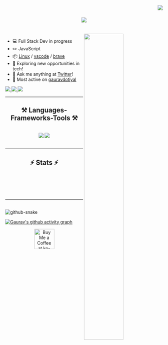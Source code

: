 <img align="right" src="https://visitor-badge.laobi.icu/badge?page_id=gauravdotiyal.gauravdotiyal" />

  <h1 align="center">
    <img src="https://readme-typing-svg.herokuapp.com/?font=Righteous&size=35&center=true&vCenter=true&width=500&height=70&duration=4000&lines=Hi+There!+👋;+I'm+Gaurav+Dotiyal!;" />
</h1>  

 

<!-- <h3 align="center">A passionate software developer from INDIA</h3> -->

<br/>

<img align="right" width="50%" src="https://github-readme-stats.vercel.app/api?username=gauravdotiyal&show_icons=true&count_private=true&theme=tokyonight&hide_border=true&card_width=300px">
 
 
- 💻 Full Stack Dev in progress
- ✏️ JavaScript 
- 📦 [Linux](https://www.linux.com/) / [vscode](https://code.visualstudio.com) / [brave](https://brave.com/)
- 🌱 Exploring new opportunities in tech!
- 💭 Ask me anything at [Twitter](https://x.com/Dotiyal_Gaurav)!
- 📌 Most active on [gauravdotiyal](https://github.com/gauravdotiyal)

 
 
<div > 
  <a href="mailto:gauravdotiyal33@gmail.com">
    <img src="https://img.shields.io/badge/Gmail-333333?style=for-the-badge&logo=gmail&logoColor=red" />
  </a>
  <a href="https://www.linkedin.com/in/gaurav-dotiyal-a93541255/" target="_blank">
    <img src="https://img.shields.io/badge/LinkedIn-0077B5?style=for-the-badge&logo=linkedin&logoColor=white" target="_blank" />
  </a>
  <a href="https://twitter.com/Dotiyal_Gaurav" target="_blank">
     <img src="https://img.shields.io/badge/Twitter-FF5722?style=for-the-badge&logo=todoist&logoColor=white" target="_blank" />
  </a>
</div>

 <hr/>
 
<h2 align="center">⚒️ Languages-Frameworks-Tools ⚒️</h2>
<br/>
<div align="center">
    <img src="https://skillicons.dev/icons?i=react,bootstrap,html,css,vscode,github,tailwind,git,nodejs" />
    <img src="https://skillicons.dev/icons?i=python,javascript,typescript,express,firebase,mongodb,c,nextjs,mysql,cpp" /><br>
</div>

<br/>
<hr/> 

<h2 align="center">⚡ Stats ⚡</h2>
<br>
<!-- <p align="center">
<a href="https://github.com/gauravdotiyal/github-readme-streak-stats"><img title="🔥 Get streak stats for your profile at git.io/streak-stats" alt="sherwyn11's streak" src="https://github-readme-streak-stats.herokuapp.com/?user=gauravdotiyal&theme=tokyonight&hide_border=true" height="192px" width="950px"/></a>
<a href="https://github.com/gauravdotiyal/github-readme-stats"><img alt="sherwyn11's Github Stats" src="https://github-readme-stats.vercel.app/api?username=gauravdotiyal&show_icons=true&count_private=true&theme=tokyonight&hide_border=true&card_width=300px" height="192px"/></a>
<a href="https://github.com/gauravdotiyal/github-readme-stats"><img alt="sherwyn11's Top Languages" src="https://github-readme-stats.vercel.app/api/top-langs/?username=gauravdotiyal&langs_count=8&layout=compact&theme=tokyonight&hide_border=true&card_width=300px" height="192px"/></a>
 </p> -->

<br/><br/>

<hr/>

<br/>

<picture>
  <source media="(prefers-color-scheme: dark)" srcset="https://raw.githubusercontent.com/gauravdotiyal/gauravdotiyal/output/github-snake-dark.svg" />
  <source media="(prefers-color-scheme: light)" srcset="https://raw.githubusercontent.com/gauravdotiyal/gauravdotiyal/output/github-snake.svg" />
  <img alt="github-snake" src="https://raw.githubusercontent.com/gauravdotiyal/gauravdotiyal/output/github-snake.svg" />
</picture>
<br/>

[![Gaurav's github activity graph](https://github-readme-activity-graph.vercel.app/graph?username=gauravdotiyal&bg_color=010409&color=ffffff&line=00b344&point=ffffff&area=true&hide_border=true)](https://github.com/ashutosh00710/github-readme-activity-graph)


<div align="center">
<a href='https://ko-fi.com/V7V4RAK9C' target='_blank'><img height='64' style='border:0px;height:64px;' src='https://storage.ko-fi.com/cdn/kofi1.png?v=3' border='0' alt='Buy Me a Coffee at ko-fi.com' /></a>
</div>

<br/>
